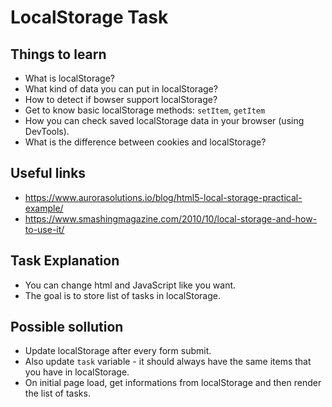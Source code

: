 # LocalStorage Task

## Things to learn

- What is localStorage?
- What kind of data you can put in localStorage?
- How to detect if bowser support localStorage?
- Get to know basic localStorage methods: `setItem`, `getItem`
- How you can check saved localStorage data in your browser (using DevTools).
- What is the difference between cookies and localStorage?

## Useful links

- https://www.aurorasolutions.io/blog/html5-local-storage-practical-example/
- https://www.smashingmagazine.com/2010/10/local-storage-and-how-to-use-it/

## Task Explanation

- You can change html and JavaScript like you want.
- The goal is to store list of tasks in localStorage.

## Possible sollution

- Update localStorage after every form submit.
- Also update `task` variable - it should always have the same items that you have in localStorage.
- On initial page load, get informations from localStorage and then render the list of tasks.
